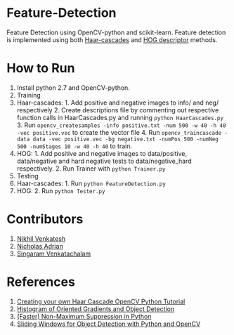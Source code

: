 # Feature-Detection
Feature Detection using OpenCV-python and scikit-learn. Feature detection is implemented using both [Haar-cascades](https://github.com/nikv96/Feature-Detection/tree/master/Haar) and [HOG descriptor](https://github.com/nikv96/Feature-Detection/tree/master/HOG) methods.

# How to Run
1. Install python 2.7 and OpenCV-python.
2. Training
  1. Haar-cascades:
    1. Add positive and negative images to info/ and neg/ respectively
    2. Create descriptions file by commenting out respective function calls in HaarCascades.py and running ```python HaarCascades.py```
    3. Run ```opencv_createsamples -info positive.txt -num 500 -w 40 -h 40 -vec positive.vec``` to create the vector file
    4. Run ```opencv_traincascade -data data -vec positive.vec -bg negative.txt -numPos 500 -numNeg 500 -numStages 10 -w 40 -h 40``` to train.
  2. HOG:
    1. Add positive and negative images to data/positive, data/negative and hard negative tests to data/negative_hard respectively.
    2. Run Trainer with ```python Trainer.py```
3. Testing
  1. Haar-cascades:
    1. Run ```python FeatureDetection.py```
  2. HOG:
    2. Run ```python Tester.py```
    
# Contributors
1. [Nikhil Venkatesh](https://github.com/nikv96)
2. [Nicholas Adrian](https://github.com/nicholasadr)
3. [Singaram Venkatachalam](https://github.com/singaramv)

# References
1. [Creating your own Haar Cascade OpenCV Python Tutorial](https://pythonprogramming.net/haar-cascade-object-detection-python-opencv-tutorial/)
2. [Histogram of Oriented Gradients and Object Detection](http://www.pyimagesearch.com/2014/11/10/histogram-oriented-gradients-object-detection/)
3. [(Faster) Non-Maximum Suppression in Python](http://www.pyimagesearch.com/2015/02/16/faster-non-maximum-suppression-python/)
4. [Sliding Windows for Object Detection with Python and OpenCV](http://www.pyimagesearch.com/2015/03/23/sliding-windows-for-object-detection-with-python-and-opencv/)
